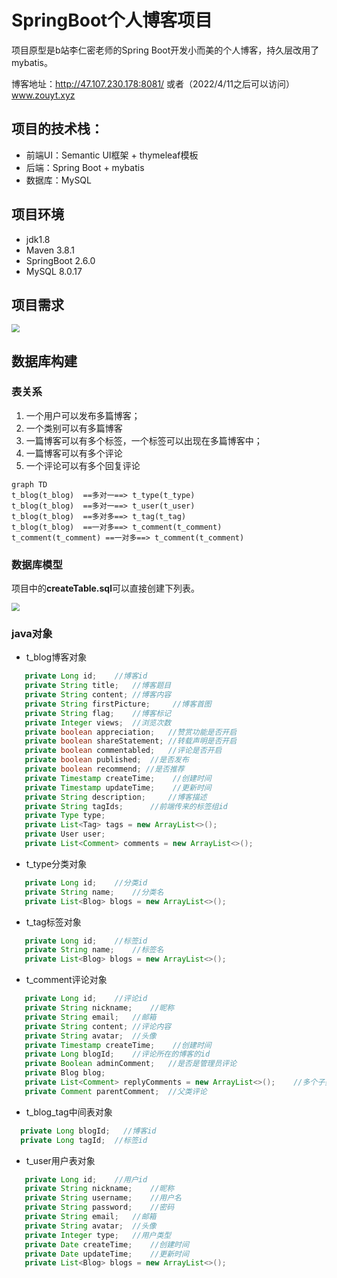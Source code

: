 # SpringBoot个人博客项目
项目原型是b站李仁密老师的Spring Boot开发小而美的个人博客，持久层改用了mybatis。

博客地址：http://47.107.230.178:8081/      或者（2022/4/11之后可以访问）www.zouyt.xyz
 ## 项目的技术栈：
  - 前端UI：Semantic UI框架 + thymeleaf模板
  - 后端：Spring Boot + mybatis
  - 数据库：MySQL
 ## 项目环境
  - jdk1.8
  - Maven 3.8.1
  - SpringBoot 2.6.0
  - MySQL 8.0.17
 ## 项目需求

<img src="https://s2.loli.net/2022/03/31/ObjrV7gDsGf2IuB.png" style="zoom: 80%;">

 ## 数据库构建

### 表关系

1. 一个用户可以发布多篇博客；
2. 一个类别可以有多篇博客
3. 一篇博客可以有多个标签，一个标签可以出现在多篇博客中；
4. 一篇博客可以有多个评论
5. 一个评论可以有多个回复评论


```mermaid
graph TD
t_blog(t_blog)  ==多对一==> t_type(t_type)
t_blog(t_blog)  ==多对一==> t_user(t_user)
t_blog(t_blog)  ==多对多==> t_tag(t_tag)
t_blog(t_blog)  ==一对多==> t_comment(t_comment)
t_comment(t_comment) ==一对多==> t_comment(t_comment)
```

  ### 数据库模型

项目中的**createTable.sql**可以直接创建下列表。

<img src="https://s2.loli.net/2022/03/31/45EpYFMnI3NRXdv.png" style="zoom: 80%;">

### java对象

 - t_blog博客对象
 ```java
    private Long id;    //博客id
    private String title;   //博客题目
    private String content; //博客内容
    private String firstPicture;     //博客首图
    private String flag;    //博客标记
    private Integer views;  //浏览次数
    private boolean appreciation;   //赞赏功能是否开启
    private boolean shareStatement; //转载声明是否开启
    private boolean commentabled;   //评论是否开启
    private boolean published;  //是否发布
    private boolean recommend; //是否推荐
    private Timestamp createTime;    //创建时间
    private Timestamp updateTime;    //更新时间
    private String description;     //博客描述
    private String tagIds;      //前端传来的标签组id
    private Type type;
    private List<Tag> tags = new ArrayList<>();
    private User user;
    private List<Comment> comments = new ArrayList<>();
 ```
 - t_type分类对象
 ```java
    private Long id;    //分类id
    private String name;    //分类名
    private List<Blog> blogs = new ArrayList<>();
 ```
  - t_tag标签对象
 ```java
    private Long id;    //标签id
    private String name;    //标签名
    private List<Blog> blogs = new ArrayList<>();
 ```
 - t_comment评论对象
 ```java
    private Long id;    //评论id
    private String nickname;    //昵称
    private String email;   //邮箱
    private String content; //评论内容
    private String avatar;  //头像
    private Timestamp createTime;    //创建时间
    private Long blogId;    //评论所在的博客的id
    private Boolean adminComment;   //是否是管理员评论
    private Blog blog;
    private List<Comment> replyComments = new ArrayList<>();    //多个子类评论
    private Comment parentComment;  //父类评论
 ```
 - t_blog_tag中间表对象
 ```java
   private Long blogId;   //博客id
   private Long tagId;  //标签id
 ```
 - t_user用户表对象
 ```java
    private Long id;    //用户id
    private String nickname;    //昵称
    private String username;    //用户名
    private String password;    //密码
    private String email;   //邮箱
    private String avatar;  //头像
    private Integer type;   //用户类型
    private Date createTime;    //创建时间
    private Date updateTime;    //更新时间
    private List<Blog> blogs = new ArrayList<>();
 ```

